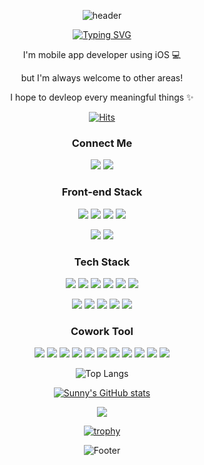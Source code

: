 
<div align="center">

![header](https://capsule-render.vercel.app/api?type=waving&color=gradient&customColorList=0,2,2,5,30&height=300&section=header&fontAlign=50&text=Hello,%20Sunny's%20World!&fontSize=56&fontColor=ffffff&animation=fadeIn)

[![Typing SVG](https://readme-typing-svg.demolab.com?font=Lobster&pause=1000&color=000000&center=true&vCenter=true&width=435&lines=Hi%2C+there.+I'm+sunny.+)](https://git.io/typing-svg)

I'm mobile app developer using iOS 💻

but I'm always welcome to other areas!

I hope to devleop every meaningful things ✨


[![Hits](https://hits.seeyoufarm.com/api/count/incr/badge.svg?url=https%3A%2F%2Fgithub.com%2Fsunny5875%2F&count_bg=%23BE6CE3&title_bg=%23555555&icon=&icon_color=%23E7E7E7&title=hits&edge_flat=false)](https://hits.seeyoufarm.com)


### Connect Me
 <a href="https://www.instagram.com/be._.sunny/" target="_blank"><img src="https://img.shields.io/badge/Instagram-aaaaa?style=flat-square&logo=Instagram&logoColor=white"/></a>
  <a href="sunny5875@hanyang.ac.kr" target="_blank"><img src="https://img.shields.io/badge/Gmail-aaaaa?style=flat-square&logo=Gmail&logoColor=white"/></a>
 
 
 
### Front-end Stack

<img src="https://img.shields.io/badge/iOS-000000?style=flat-square&logo=iOS&logoColor=white"/></a>
<img src="https://img.shields.io/badge/Xcode-147EFB?style=flat-square&logo=Xcode&logoColor=white"/></a>
<img src="https://img.shields.io/badge/Swift-F5CBA7?style=flat-square&logo=Swift&logoColor=white"/></a>
<img src="https://img.shields.io/badge/ReactiveX-B7178C?style=flat-square&logo=ReactiveX&logoColor=white"/></a>

<img src="https://img.shields.io/badge/Android-3DDC84?style=flat-square&logo=Android&logoColor=white"/></a>
<img src="https://img.shields.io/badge/Kotlin-abebc6?style=flat-square&logo=Kotlin&logoColor=white"/></a>




### Tech Stack
<img src="https://img.shields.io/badge/Python-D4E6F?style=flat-square&logo=Python&logoColor=white"/></a>
<img src="https://img.shields.io/badge/C++-ffcc33?style=flat-square&logo=C%2B%2B&logoColor=white"/></a>
<img src="https://img.shields.io/badge/C-fd9283?style=flat-square&logo=C&logoColor=white"/></a>
<img src="https://img.shields.io/badge/Java-fadbd8?style=flat-square&logo=Java&logoColor=white"/></a>
<img src="https://img.shields.io/badge/Node.js-E6EE9C?style=flat-square&logo=Node.js&logoColor=white"/></a>
<img src="https://img.shields.io/badge/React-61DAFB?style=flat-square&logo=React&logoColor=white"/></a>

<img src="https://img.shields.io/badge/Mysql-F8BBD0?style=flat-square&logo=Mysql&logoColor=white"/></a>
<img src="https://img.shields.io/badge/Firebase-FFCA28?style=flat-square&logo=firebase&logoColor=white"/>
<img src="https://img.shields.io/badge/Realm-39477F?style=flat-square&logo=Realm&logoColor=white"/></a>
<img src="https://img.shields.io/badge/GraphQL-311C87?style=flat-square&logo=GraphQL&logoColor=white"/></a>
<img src="https://img.shields.io/badge/Express-000000?style=flat-square&logo=Express&logoColor=white"/></a>




### Cowork Tool
<img src="https://img.shields.io/badge/GitHub-9e9e9e?style=flat-square&logo=GitHub&logoColor=white"/></a>
<img src="https://img.shields.io/badge/Git-9e9e9e?style=flat-square&logo=Git&logoColor=white"/></a>
<img src="https://img.shields.io/badge/GitLab-9e9e9e?style=flat-square&logo=GitLab&logoColor=white"/></a>
<img src="https://img.shields.io/badge/Notion-9e9e9e?style=flat-square&logo=Notion&logoColor=white"/></a>
<img src="https://img.shields.io/badge/Slack-9e9e9e?style=flat-square&logo=Slack&logoColor=white"/></a>
<img src="https://img.shields.io/badge/Jira-9e9e9e?style=flat-square&logo=Jira&logoColor=white"/></a>
<img src="https://img.shields.io/badge/Bitbucket-9e9e9e?style=flat-square&logo=Bitbucket&logoColor=white"/></a>
<img src="https://img.shields.io/badge/Confluence-9e9e9e?style=flat-square&logo=Confluence&logoColor=white"/></a>
<img src="https://img.shields.io/badge/Figma-9e9e9e?style=flat-square&logo=Figma&logoColor=white"/></a>
<img src="https://img.shields.io/badge/Postman-9e9e9e?style=flat-square&logo=Postman&logoColor=white"/></a>
<img src="https://img.shields.io/badge/Gather-9e9e9e?style=flat-square&logo=GatherTown&logoColor=white"/></a>


![Top Langs](https://github-readme-stats.vercel.app/api/top-langs/?username=sunny5875&layout=compact)

[![Sunny's GitHub stats](https://github-readme-stats.vercel.app/api?username=sunny5875)](https://github.com/sunny5875/github-readme-stats)


![](https://github-profile-summary-cards.vercel.app/api/cards/profile-details?username=sunny5875)

[![trophy](https://github-profile-trophy.vercel.app/?username=sunny5875&theme=flat&column=7)](https://github.com/sunny5875/)

![Footer](https://capsule-render.vercel.app/api?type=waving&color=gradient&customColorList=0,2,2,5,30&height=200&section=footer)
</div>
